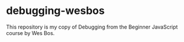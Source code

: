 # debugging-wesbos
This repository is my copy of Debugging from the Beginner JavaScript course by Wes Bos. 
